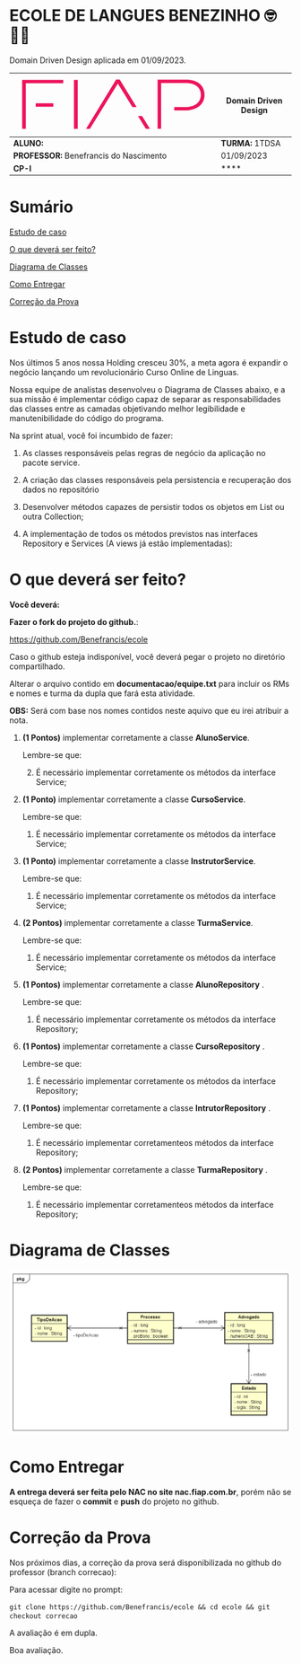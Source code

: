 # ECOLE DE LANGUES BENEZINHO 🤓👍🏾

Domain Driven Design aplicada em 01/09/2023.

| ![](documentacao/fiap.jpg)              | **Domain Driven Design** |
|-----------------------------------------|--------------------------|
| **ALUNO:**                              | **TURMA:** 1TDSA         |
| **PROFESSOR:** Benefrancis do Nascimento | 01/09/2023               |
| **CP-I**                               | ****                     |

# Sumário

[Estudo de caso ](#_Estudo_de_caso)

[O que deverá ser feito? ](#_O_que_devera_ser_feito)

[Diagrama de Classes ](#_Diagrama_de_Classes)

[Como Entregar ](#_Entrega)

[Correção da Prova ](#_Correcao)

<a id="_Estudo_de_caso"></a>

# Estudo de caso

Nos últimos 5 anos nossa Holding cresceu 30%, a meta agora é expandir o negócio lançando um revolucionário Curso Online de Linguas.

Nossa equipe de analistas desenvolveu o Diagrama de Classes abaixo, e a sua missão é implementar código capaz de separar as responsabilidades das classes entre as camadas objetivando melhor legibilidade e manutenibilidade do código do programa.

Na sprint atual, você foi incumbido de fazer:

1. As classes responsáveis pelas regras de negócio da aplicação no pacote service.

2. A criação das classes responsáveis pela persistencia e recuperação dos dados no repositório

3. Desenvolver métodos capazes de persistir todos os objetos em List ou outra Collection;

4. A implementação de todos os métodos previstos nas interfaces Repository e Services (A views já estão implementadas):

<a id="_O_que_devera_ser_feito"></a>

# O que deverá ser feito?

**Você deverá:**

**Fazer o fork do projeto do github.**:

https://github.com/Benefrancis/ecole

Caso o github esteja indisponível, você deverá pegar o projeto no diretório compartilhado.

Alterar o arquivo contido em  **documentacao/equipe.txt** para incluir os RMs e nomes e turma da dupla que fará esta
atividade.

**OBS:** Será com base nos nomes contidos neste aquivo que eu irei atribuir a nota.

1. **(1 Pontos)** implementar corretamente a classe **AlunoService**.

   Lembre-se que:

   2. É necessário implementar corretamente os métodos da interface Service;


2. **(1 Ponto)** implementar corretamente a classe **CursoService**.

   Lembre-se que:

   1. É necessário implementar corretamente os métodos da interface Service;


3. **(1 Ponto)** implementar corretamente a classe **InstrutorService**.

   Lembre-se que:

   1. É necessário implementar corretamente os métodos da interface Service;

4. **(2 Pontos)** implementar corretamente a classe **TurmaService**.

   Lembre-se que:

   1. É necessário implementar corretamente os métodos da interface Service;


5. **(1 Pontos)** implementar corretamente a classe **AlunoRepository** .

   Lembre-se que:

   1. É necessário implementar corretamente os métodos da interface Repository;

6. **(1 Pontos)** implementar corretamente a classe **CursoRepository** .

   Lembre-se que:

   1. É necessário implementar corretamente os métodos da interface Repository;

7. **(1 Pontos)** implementar corretamente a classe **IntrutorRepository** .

   Lembre-se que:

   1. É necessário implementar corretamenteos métodos da interface Repository;

8. **(2 Pontos)** implementar corretamente a classe **TurmaRepository** .

   Lembre-se que:

   1. É necessário implementar corretamenteos métodos da interface Repository;

<a id="_Diagrama_de_Classes"></a>

# Diagrama de Classes

<img src="documentacao/diagrama.png">


<a id="_Entrega"></a>

# Como Entregar

**A entrega deverá ser feita pelo NAC no site nac.fiap.com.br**, porém não se esqueça de fazer o **commit** e **push** do projeto no github.

<a id="_Correcao"></a>

# Correção da Prova

Nos próximos dias, a correção da prova será disponibilizada no github do professor (branch correcao):

Para acessar digite no prompt:

```shell
git clone https://github.com/Benefrancis/ecole && cd ecole && git checkout correcao
```

A avaliação é em dupla.

Boa avaliação.
